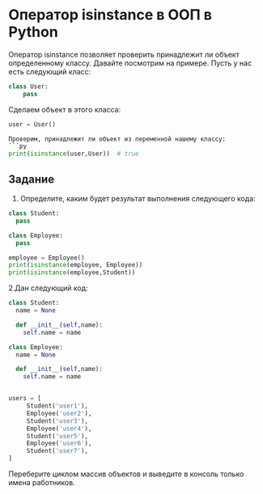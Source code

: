 # Оператор isinstance в ООП в Python

Оператор isinstance позволяет проверить принадлежит ли объект определенному классу. Давайте посмотрим на примере. Пусть у нас есть следующий класс:

```py
class User:
	pass
```

Сделаем объект в этого класса:

````py
user = User()

Проверим, принадлежит ли объект из переменной нашему классу:
```py
print(isinstance(user,User))  # true
````

## Задание

1. Определите, каким будет результат выполнения следующего кода:

```py
class Student:
  pass

class Employee:
  pass

employee = Employee()
print(isinstance(employee, Employee))
print(isinstance(employee,Student))
```

2.Дан следующий код:

```py
class Student:
  name = None

  def __init__(self,name):
    self.name = name

class Employee:
  name = None

  def __init__(self,name):
    self.name = name


users = [
	 Student('user1'),
	 Employee('user2'),
	 Student('user3'),
	 Employee('user4'),
	 Student('user5'),
	 Employee('user6'),
	 Student('user7'),
]
```

Переберите циклом массив объектов и выведите в консоль только имена работников.
